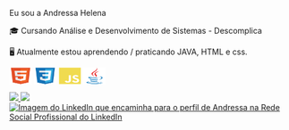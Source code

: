 Eu sou a Andressa Helena

🎓 Cursando Análise e Desenvolvimento de Sistemas - Descomplica

🖥️ Atualmente estou aprendendo / praticando JAVA, HTML e css.

<img
align="center"
alt="Andressa-HTML5"
height="30"
width="40"
src="https://raw.githubusercontent.com/devicons/devicon/master/icons/html5/html5-original.svg"
/>
<img
align="center"
alt="Andressa-CSS3"
height="30"
width="40"
src="https://raw.githubusercontent.com/devicons/devicon/master/icons/css3/css3-original.svg"
/>
<img
align="center"
alt="Andressa-Js"
height="30"
width="40"
src="https://raw.githubusercontent.com/devicons/devicon/master/icons/javascript/javascript-plain.svg"
/>
<img
align="center"
alt="Andressa-Js"
height="30"
width="40"
src="https://raw.githubusercontent.com/devicons/devicon/master/icons/java/java-original.svg"
/>


<div>
  <a href="https://github.com/AndressaHelena">
  <img height="160em" src="https://github-readme-stats.vercel.app/api?username=AndressaHelena&show_icons=true&theme=dracula&include_all_commits=true&count_private=true"/>
  <img height="160em" src="https://github-readme-stats.vercel.app/api/top-langs/?username=AndressaHelena&layout=compact&langs_count=7&theme=dracula"/>
</div>


<div>
  <a href="https://www.linkedin.com/in/andressa-helena-26a68621a/"      target="_blank"
  >
  <img
    src="https://img.shields.io/badge/-Andressa Helena-%230077B5?Style=for-the-badge&logo=linkedin&logoColor=white" alt="Imagem do LinkedIn que encaminha para o perfil de Andressa na Rede Social Profissional do LinkedIn"
    target="_blank"
  />        
</div>

